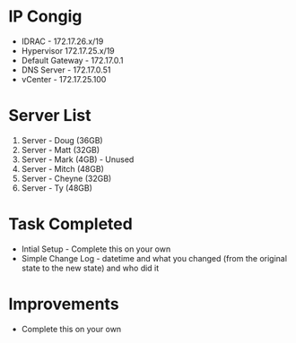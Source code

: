 # IP Congig

- IDRAC - 172.17.26.x/19
- Hypervisor 172.17.25.x/19
- Default Gateway - 172.17.0.1
- DNS Server - 172.17.0.51
- vCenter - 172.17.25.100

# Server List 

1. Server - Doug  (36GB)
2. Server - Matt (32GB)
3. Server - Mark (4GB) - Unused
4. Server - Mitch (48GB)
5. Server - Cheyne (32GB)
6. Server - Ty (48GB)

# Task Completed

- Intial Setup - Complete this on your own
- Simple Change Log - datetime and what you changed (from the original state to the new state) and who did it

# Improvements

-  Complete this on your own
